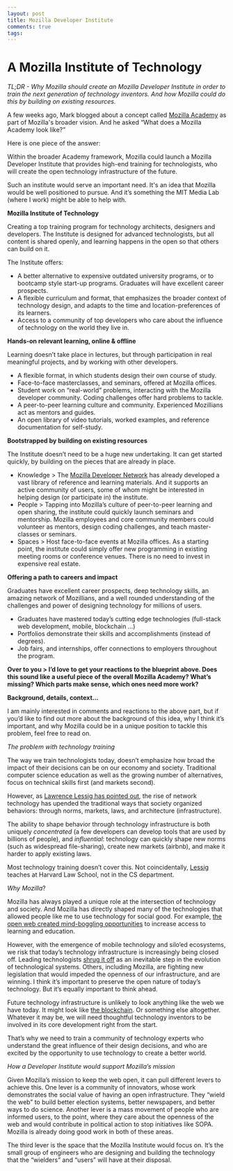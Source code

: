 ```yaml
---
layout: post
title: Mozilla Developer Institute
comments: true
tags:
---
```

# A Mozilla Institute of Technology

*TL;DR - Why Mozilla should create an Mozilla Developer Institute in order to train the next generation of technology inventors. And how Mozilla could do this by building on existing resources.* 

A few weeks ago, Mark blogged about a concept called [Mozilla Academy](https://commonspace.wordpress.com/2015/03/31/building-an-academy/) as part of Mozilla's broader vision. And he asked “What does a Mozilla Academy look like?”

Here is one piece of the answer: 

Within the broader Academy framework, Mozilla could launch a Mozilla Developer Institute that provides high-end training for technologists, who will create the open technology infrastructure of the future. 

Such an institute would serve an important need. It's an idea that Mozilla would be well positioned to pursue. And it’s something the MIT Media Lab (where I work) might be able to help with. 


**Mozilla Institute of Technology**

Creating a top training program for technology architects, designers and developers. The Institute is designed for advanced technologists, but all content is shared openly, and learning happens in the open so that others can build on it. 

The Institute offers:

* A better alternative to expensive outdated university programs, or to bootcamp style start-up programs. Graduates will have excellent career prospects. 
* A flexible curriculum and format, that emphasizes the broader context of technology design, and adapts to the time and location-preferences of its learners. 
* Access to a community of top developers who care about the influence of technology on the world they live in. 

**Hands-on relevant learning, online & offline**

Learning doesn’t take place in lectures, but through participation in real meaningful projects, and by working with other developers. 

* A flexible format, in which students design their own course of study. 
* Face-to-face masterclasses, and seminars, offered at Mozilla offices.
* Student work on “real-world” problems, interacting with the Mozilla developer community. Coding challenges offer hard problems to tackle. 
* A peer-to-peer learning culture and community. Experienced Mozillians act as mentors and guides.
* An open library of video tutorials, worked examples, and reference documentation for self-study.   

**Bootstrapped by building on existing resources**

The Institute doesn’t need to be a huge new undertaking. It can get started quickly, by building on the pieces that are already in place.

* Knowledge > The [Mozilla Developer Network](https://developer.mozilla.org/en-US/) has already developed a vast library of reference and learning materials. And it supports an active community of users, some of whom might be interested in helping design (or participate in) the institute. 
* People > Tapping into Mozilla’s culture of peer-to-peer learning and open sharing, the institute could quickly launch seminars and mentorship. Mozilla employees and core community members could volunteer as mentors, design coding challenges, and teach master-classes or seminars. 
* Spaces > Host face-to-face events at Mozilla offices. As a starting point, the institute could simply offer new programming in existing meeting rooms or conference venues. There is no need to invest in expensive real estate. 

**Offering a path to careers and impact**

Graduates have excellent career prospects, deep technology skills, an amazing network of Mozillians, and a well rounded understanding of the challenges and power of designing technology for millions of users. 

* Graduates have mastered today’s cutting edge technologies (full-stack web development, mobile, blockchain …)
* Portfolios demonstrate their skills and accomplishments (instead of degrees).
* Job fairs, and internships, offer connections to employers throughout the program. 


**Over to you > I’d love to get your reactions to the blueprint above. Does this sound like a useful piece of the overall Mozilla Academy? What’s missing? Which parts make sense, which ones need more work?**


**Background, details, context…** 

I am mainly interested in comments and reactions to the above part, but if you’d like to find out more about the background of this idea, why I think it’s important, and why Mozilla could be in a unique position to tackle this problem, feel free to read on. 

*The problem with technology training*

The way we train technologists today, doesn’t emphasize how broad the impact of their decisions can be on our economy and society. Traditional computer science education as well as the growing number of alternatives, focus on technical skills first (and markets second). 

However, as [Lawrence Lessig has pointed out](http://codev2.cc/download+remix/Lessig-Codev2.pdf), the rise of network technology has upended the traditional ways that society organized behaviors: through norms, markets, laws, and architecture (infrastructure). 

The ability to shape behavior through technology infrastructure is both uniquely *concentrated* (a few developers can develop tools that are used by billions of people), and *influential*: technology can quickly shape new norms (such as widespread file-sharing), create new markets (airbnb), and make it harder to apply existing laws. 

Most technology training doesn’t cover this. Not coincidentally, [Lessig](http://en.wikipedia.org/wiki/Lawrence_Lessig) teaches at Harvard Law School, not in the CS department. 

*Why Mozilla*?

Mozilla has always played a unique role at the intersection of technology and society. And Mozilla has directly shaped many of the technologies that allowed people like me to use technology for social good. For example, [the open web created mind-boggling opportunities](https://ocw.mit.edu) to increase access to learning and education. 

However, with the emergence of mobile technology and silo’ed ecosystems, we risk that today’s technology infrastructure is increasingly being closed off. Leading technologists [shrug it off](https://medium.com/@johnolilly/on-inevitability-pendula-41a5e59c3ba3) as an inevitable step in the evolution of technological systems. Others, including Mozilla, are fighting new legislation that would impeded the openness of our infrastructure, and are winning. I think it’s important to preserve the open nature of today’s technology. But it’s equally important to think ahead. 

Future technology infrastructure is unlikely to look anything like the web we have today. It might look like [the blockchain](http://bollier.org/blog/blockchain-promising-new-infrastructure-online-commons). Or something else altogether. Whatever it may be, we will need thoughtful technology inventors to be involved in its core development right from the start. 

That’s why we need to train a community of technology experts who understand the great influence of their design decisions, and who are excited by the opportunity to use technology to create a better world. 

*How a Developer Institute would support Mozilla’s mission*

Given Mozilla’s mission to keep the web open, it can pull different levers to achieve this. One lever is a community of innovators, whose work demonstrates the social value of having an open infrastructure. They “wield the web” to build better election systems, better newspapers, and better ways to do science. Another lever is a mass movement of people who are informed users, to the point, where they care about the openness of the web and would contribute in political action to stop initiatives like SOPA. Mozilla is already doing good work in both of these areas. 

The third lever is the space that the Mozilla Institute would focus on. It’s the small group of engineers who are designing and building the technology that the “wielders” and “users” will have at their disposal.


